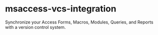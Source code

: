 msaccess-vcs-integration
========================

Synchronize your Access Forms, Macros, Modules, Queries, and Reports with a version control system.